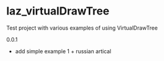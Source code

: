 # laz_virtualDrawTree

Test project with various examples of using VirtualDrawTree

0.0.1
- add simple example 1 + russian artical